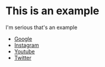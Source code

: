 <html>
 <body>
  <h1>This is an example</h1>
  <p>I'm serious that's an example</p>
  <ul>
      <li><a href="https://www.google.com">Google</a></li>
      <li><a href="https://www.Instagram.com">Instagram</a></li>
      <li><a href="https://www.Youtube.com">Youtube</a></li>
      <li><a href="https://www.twitter.com">Twitter</a></li>
  </ul>
 </body>
</html>
